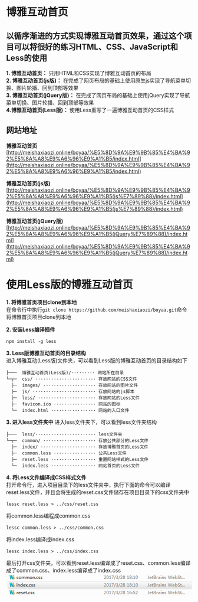 # 博雅互动首页

## **以循序渐进的方式实现博雅互动首页效果，通过这个项目可以将很好的练习HTML、CSS、JavaScript和Less的使用**
**1. 博雅互动首页：** 只用HTML和CSS实现了博雅互动首页的布局  
**2. 博雅互动首页(js版)：** 在完成了网页布局的基础上使用原生js实现了导航菜单切换、图片轮播、回到顶部等效果  
**3. 博雅互动首页(jQuery版)：** 在完成了网页布局的基础上使用jQuery实现了导航菜单切换、图片轮播、回到顶部等效果  
**4.博雅互动首页(Less版)：** 使用Less重写了一遍博雅互动首页的CSS样式

## **网站地址**
**博雅互动首页**
 [http://meishaxiaozi.online/boyaa/%E5%8D%9A%E9%9B%85%E4%BA%92%E5%8A%A8%E9%A6%96%E9%A1%B5/index.html](http://meishaxiaozi.online/boyaa/%E5%8D%9A%E9%9B%85%E4%BA%92%E5%8A%A8%E9%A6%96%E9%A1%B5/index.html)

**博雅互动首页(js版)** 
[http://meishaxiaozi.online/boyaa/%E5%8D%9A%E9%9B%85%E4%BA%92%E5%8A%A8%E9%A6%96%E9%A1%B5(js%E7%89%88)/index.html](http://meishaxiaozi.online/boyaa/%E5%8D%9A%E9%9B%85%E4%BA%92%E5%8A%A8%E9%A6%96%E9%A1%B5(js%E7%89%88)/index.html)

**博雅互动首页(jQuery版)**  
[http://meishaxiaozi.online/boyaa/%E5%8D%9A%E9%9B%85%E4%BA%92%E5%8A%A8%E9%A6%96%E9%A1%B5(jQuery%E7%89%88)/index.html](http://meishaxiaozi.online/boyaa/%E5%8D%9A%E9%9B%85%E4%BA%92%E5%8A%A8%E9%A6%96%E9%A1%B5(jQuery%E7%89%88)/index.html)

# 使用Less版的博雅互动首页

**1. 将博雅首页项目clone到本地**  
在命令行中执行`git clone https://github.com/meishaxiaozi/boyaa.git`命令将博雅首页项目clone到本地  

**2. 安装Less编译插件**  
```
npm install -g less
```

**3. Less版博雅互动首页的目录结构**  
进入博雅互动(Less版)文件夹，可以看到Less版的博雅互动首页的目录结构如下

    ├───  博雅互动首页(Less版)/········· 网站所在目录
	└─┬─  css/ ······················· 存放网站的CSS文件
	  ├─  images/ ···················· 存放网站的图片文件
	  ├─  js/ ························ 存放网站的js脚本
	  ├─  less/ ······················ 存放网站的Less文件
	  ├─  favicon.ico ················ 网站的图标
	  └─  index.html ················· 网站的入口文件

**3. 进入less文件夹中**
进入less文件夹下，可以看到less文件夹结构

    ├───  less/······················· less文件夹
	└─┬─  common/ ···················· 存放公共部分的Less文件
	  ├─  index/ ····················· 存放博雅首页的Less文件
	  ├─  common.less ················ 公共Less文件
	  ├─  reset.less ················· 重置网站样式的Less文件
	  └─  index.less ················· 网站首页的Less文件

**4. 将Less文件编译成CSS样式文件**  
打开命令行，进入项目目录下的less文件夹中，执行下面的命令可以编译reset.less文件，并且会将生成的reset.css文件储存在项目目录下的css文件夹中  
```
lessc reset.less > ../css/reset.css
```

将common.less编程成common.css  
```
lessc common.less > ../css/common.css
```

将index.less编译成index.css  
```
lessc index.less > ../css/index.css
```
最后打开css文件夹，可以看到reset.less编译成了reset.css、common.less编译成了common.css、index.less编译成了index.css
<img src="index.png">




